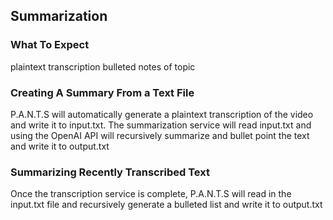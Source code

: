 ## Summarization ##
### What To Expect ###

plaintext transcription
bulleted notes of topic

### Creating A Summary From a Text File ###

P.A.N.T.S will automatically generate a plaintext transcription of the video and write it to 
input.txt. The summarization service will read input.txt and using the OpenAI API will recursively summarize
and bullet point the text and write it to output.txt

### Summarizing Recently Transcribed Text ###

Once the transcription service is complete, P.A.N.T.S will read in the input.txt file and recursively generate
a bulleted list and write it to output.txt